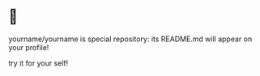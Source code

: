 # 🤔

yourname/yourname is special repository: its README.md will appear on your profile!

try it for your self!
